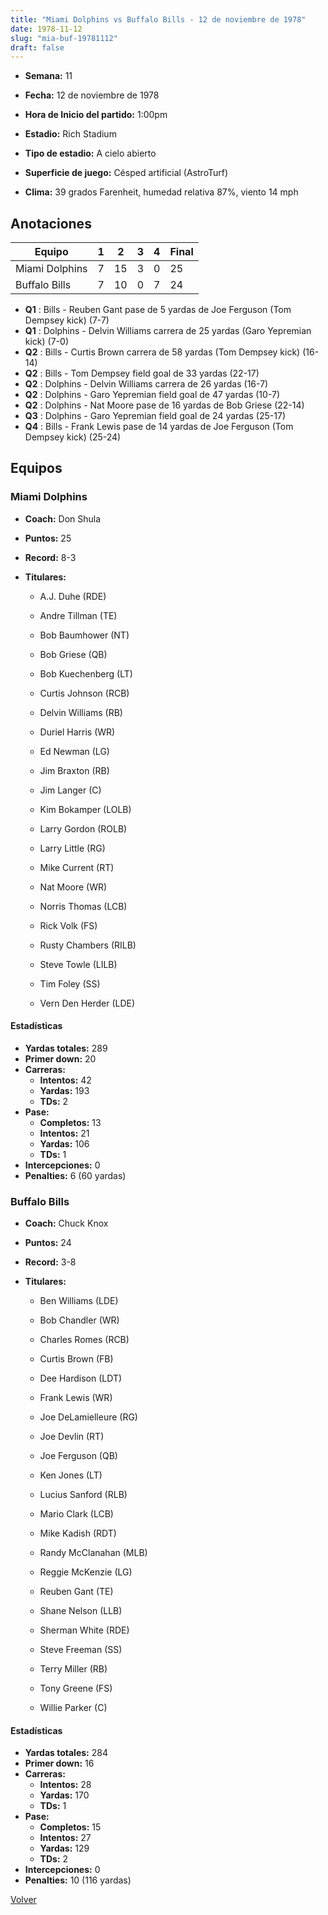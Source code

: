 ```yaml
---
title: "Miami Dolphins vs Buffalo Bills - 12 de noviembre de 1978"
date: 1978-11-12
slug: "mia-buf-19781112"
draft: false
---
```


* **Semana:** 11
* **Fecha:** 12 de noviembre de 1978

* **Hora de Inicio del partido:** 1:00pm
* **Estadio:** Rich Stadium
* **Tipo de estadio:** A cielo abierto
* **Superficie de juego:** Césped artificial (AstroTurf)
* **Clima:** 39 grados Farenheit, humedad relativa 87%, viento 14 mph





## Anotaciones
| Equipo | 1 | 2 | 3 | 4 | Final |
|--------|---|---|---|---|-------|
| Miami Dolphins  | 7 | 15 | 3 | 0  | 25 |
| Buffalo Bills  | 7 | 10 | 0 | 7  | 24 |
* **Q1** : Bills - Reuben Gant pase de 5 yardas de Joe Ferguson (Tom Dempsey kick) (7-7)
* **Q1** : Dolphins - Delvin Williams carrera de 25 yardas (Garo Yepremian kick) (7-0)
* **Q2** : Bills - Curtis Brown carrera de 58 yardas (Tom Dempsey kick) (16-14)
* **Q2** : Bills - Tom Dempsey field goal de 33 yardas (22-17)
* **Q2** : Dolphins - Delvin Williams carrera de 26 yardas (16-7)
* **Q2** : Dolphins - Garo Yepremian field goal de 47 yardas (10-7)
* **Q2** : Dolphins - Nat Moore pase de 16 yardas de Bob Griese (22-14)
* **Q3** : Dolphins - Garo Yepremian field goal de 24 yardas (25-17)
* **Q4** : Bills - Frank Lewis pase de 14 yardas de Joe Ferguson (Tom Dempsey kick) (25-24)


## Equipos


### Miami Dolphins
* **Coach:** Don Shula
* **Puntos:** 25
* **Record:** 8-3
* **Titulares:** 

  * A.J. Duhe (RDE) 

  * Andre Tillman (TE) 

  * Bob Baumhower (NT) 

  * Bob Griese (QB) 

  * Bob Kuechenberg (LT) 

  * Curtis Johnson (RCB) 

  * Delvin Williams (RB) 

  * Duriel Harris (WR) 

  * Ed Newman (LG) 

  * Jim Braxton (RB) 

  * Jim Langer (C) 

  * Kim Bokamper (LOLB) 

  * Larry Gordon (ROLB) 

  * Larry Little (RG) 

  * Mike Current (RT) 

  * Nat Moore (WR) 

  * Norris Thomas (LCB) 

  * Rick Volk (FS) 

  * Rusty Chambers (RILB) 

  * Steve Towle (LILB) 

  * Tim Foley (SS) 

  * Vern Den Herder (LDE) 

#### Estadísticas
* **Yardas totales:** 289
* **Primer down:** 20
* **Carreras:**
  * **Intentos:** 42
  * **Yardas:** 193
  * **TDs:** 2
* **Pase:**
  * **Completos:** 13
  * **Intentos:** 21
  * **Yardas:** 106
  * **TDs:** 1
* **Intercepciones:** 0
* **Penalties:** 6 (60 yardas)

### Buffalo Bills
* **Coach:** Chuck Knox
* **Puntos:** 24
* **Record:** 3-8
* **Titulares:** 

  * Ben Williams (LDE) 

  * Bob Chandler (WR) 

  * Charles Romes (RCB) 

  * Curtis Brown (FB) 

  * Dee Hardison (LDT) 

  * Frank Lewis (WR) 

  * Joe DeLamielleure (RG) 

  * Joe Devlin (RT) 

  * Joe Ferguson (QB) 

  * Ken Jones (LT) 

  * Lucius Sanford (RLB) 

  * Mario Clark (LCB) 

  * Mike Kadish (RDT) 

  * Randy McClanahan (MLB) 

  * Reggie McKenzie (LG) 

  * Reuben Gant (TE) 

  * Shane Nelson (LLB) 

  * Sherman White (RDE) 

  * Steve Freeman (SS) 

  * Terry Miller (RB) 

  * Tony Greene (FS) 

  * Willie Parker (C) 

#### Estadísticas
* **Yardas totales:** 284
* **Primer down:** 16
* **Carreras:**
  * **Intentos:** 28
  * **Yardas:** 170
  * **TDs:** 1
* **Pase:**
  * **Completos:** 15
  * **Intentos:** 27
  * **Yardas:** 129
  * **TDs:** 2
* **Intercepciones:** 0
* **Penalties:** 10 (116 yardas)


[Volver](/historia/1978)
